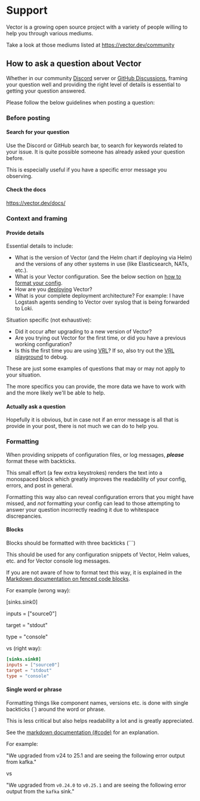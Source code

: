 # Support

Vector is a growing open source project with a variety of people willing to help
you through various mediums.

Take a look at those mediums listed at <https://vector.dev/community>

## How to ask a question about Vector

Whether in our community [Discord](https://chat.vector.dev/) server or [GitHub
Discussions](https://github.com/vectordotdev/vector/discussions), framing your
question well and providing the right level of details is essential to getting
your question answered.

Please follow the below guidelines when posting a question:

### Before posting

#### Search for your question

Use the Discord or GitHub search bar, to search for keywords related to your
issue. It is quite possible someone has already asked your question before.

This is especially useful if you have a specific error message you observing.

#### Check the docs

<https://vector.dev/docs/>

### Context and framing

#### Provide details

Essential details to include:

- What is the version of Vector (and the Helm chart if deploying via Helm) and
  the versions of any other systems in use (like Elasticsearch, NATs, etc.).
- What is your Vector configuration. See the below section on [how to format
  your config](#formatting).
- How are you [deploying](https://vector.dev/docs/setup/deployment/) Vector?
- What is your complete deployment architecture? For example: I have Logstash
  agents sending to Vector over syslog that is being forwarded to Loki.

Situation specific (not exhaustive):

- Did it occur after upgrading to a new version of Vector?
- Are you trying out Vector for the first time, or did you have a previous
  working configuration?
- Is this the first time you are using
  [VRL](https://vector.dev/docs/reference/vrl/#learn)? If so, also try out the
  [VRL playground](https://playground.vrl.dev/) to debug.

These are just some examples of questions that may or may not apply to your
situation.

The more specifics you can provide, the more data we have to work with and the
more likely we'll be able to help.

#### Actually ask a question

Hopefully it is obvious, but in case not if an error message is all that is
provide in your post, there is not much we can do to help you.

### Formatting

When providing snippets of configuration files, or log messages, **_please_**
format these with backticks.

This small effort (a few extra keystrokes) renders the text into a monospaced
block which greatly improves the readability of your config, errors, and post in
general.

Formatting this way also can reveal configuration errors that you might have
missed, and _not_ formatting your config can lead to those attempting to answer
your question incorrectly reading it due to whitespace discrepancies.

#### Blocks

Blocks should be formatted with three backticks (\`\`\`)

This should be used for any configuration snippets of Vector, Helm values, etc.
and for Vector console log messages.

If you are not aware of how to format text this way, it is explained in the
[Markdown documentation on fenced code
blocks](https://www.markdownguide.org/extended-syntax/#fenced-code-blocks).

For example (wrong way):

[sinks.sink0]

inputs = ["source0"]

target = "stdout"

type = "console"

vs (right way):

```toml
[sinks.sink0]
inputs = ["source0"]
target = "stdout"
type = "console"
```

#### Single word or phrase

Formatting things like component names, versions etc. is done with single
backticks (\`) around the word or phrase.

This is less critical but also helps readability a lot and is greatly
appreciated.

See the [markdown documentation
(#code)](https://www.markdownguide.org/basic-syntax/#code) for an explanation.

For example:

"We upgraded from v24 to 25.1 and are seeing the following error output from
kafka."

vs

"We upgraded from `v0.24.0` to `v0.25.1` and are seeing the following error
output from the `kafka` sink."
